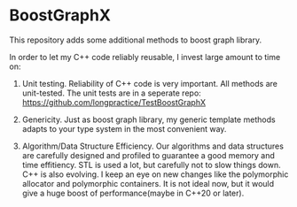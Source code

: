 # BoostGraphX

This repository adds some additional methods to boost graph library.

In order to let my C++ code reliably reusable, I invest large amount to time on:

1. Unit testing. Reliability of C++ code is very important. All methods are unit-tested. The unit tests are in a seperate repo:
   https://github.com/longpractice/TestBoostGraphX


2. Genericity. Just as boost graph library, my generic template methods adapts to your type system in the most convenient way. 

3. Algorithm/Data Structure Efficiency. Our algorithms and data structures are carefully designed and profiled to guarantee a good memory and time effitiency. STL is used a lot, but carefully not to slow things down. 
C++ is also evolving. I keep an eye on new changes like the polymorphic allocator and polymorphic containers. It is not ideal now, but it would give a huge boost of performance(maybe in C++20 or later).



